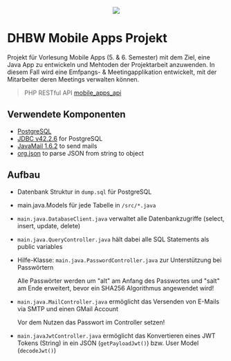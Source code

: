 <p align="center"><img src="http://www.dhbw-mannheim.de/fileadmin/templates/default/img/DHBW_d_MA_46mm_4c.svg"></p>

# DHBW Mobile Apps Projekt
Projekt für Vorlesung Mobile Apps (5. & 6. Semester) mit dem Ziel, eine Java App zu entwickeln und Mehtoden der Projektarbeit anzuwenden.
In diesem Fall wird eine Emfpangs- & Meetingapplikation entwickelt, mit der Mitarbeiter deren Meetings verwalten können.

> PHP RESTful API [mobile_apps_api](https://github.com/timof1308/mobile_apps_api)

## Verwendete Komponenten
- [PostgreSQL](https://www.postgresql.org/docs/)
- [JDBC v42.2.6](https://jdbc.postgresql.org/download.html) for PostgreSQL
- [JavaMail 1.6.2](https://github.com/javaee/javamail/releases) to send mails
- [org.json](https://github.com/stleary/JSON-java) to parse JSON from string to object

## Aufbau
- Datenbank Struktur in `dump.sql` für PostgreSQL
- main.java.Models für jede Tabelle in `/src/*.java`
- `main.java.DatabaseClient.java` verwaltet alle Datenbankzugriffe (select, insert, update, delete)
- `main.java.QueryController.java` hält dabei alle SQL Statements als public variables
- Hilfe-Klasse: `main.java.PasswordController.java` zur Unterstützung bei Passwörtern
    
    Alle Passwörter werden um "alt" am Anfang des Passwortes und "salt" am Ende erweitert, bevor ein SHA256 Algorithmus angewendet wird!
- `main.java.MailController.java` ermöglicht das Versenden von E-Mails via SMTP und einen GMail Account

    Vor dem Nutzen das Passwort im Controller setzen!
- `main.javaJwtController.java` ermöglicht das Konvertieren eines JWT Tokens (String) in ein JSON (`getPayloadJwt()`) bzw. User Model (`decodeJwt()`)
 